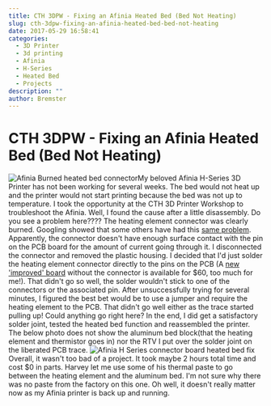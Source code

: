 ```yaml
---
title: CTH 3DPW - Fixing an Afinia Heated Bed (Bed Not Heating)
slug: cth-3dpw-fixing-an-afinia-heated-bed-bed-not-heating
date: 2017-05-29 16:58:41
categories:
  - 3D Printer
  - 3d printing
  - Afinia
  - H-Series
  - Heated Bed
  - Projects
description: ""
author: Bremster
---
```


# CTH 3DPW - Fixing an Afinia Heated Bed (Bed Not Heating)

![Afinia Burned heated bed connector ](/uploads/2017/05/afinia0.png)My beloved Afinia H-Series 3D Printer has not been working for several weeks. The bed would not heat up and the printer would not start printing because the bed was not up to temperature. I took the opportunity at the CTH 3D Printer Workshop to troubleshoot the Afinia. Well, I found the cause after a little disassembly. Do you see a problem here???? The heating element connector was clearly burned. Googling showed that some others have had this [same problem](https://www.up3d.com/community/viewtopic.php?t=37851). Apparently, the connector doesn't have enough surface contact with the pin on the PCB board for the amount of current going through it. I disconnected the connector and removed the plastic housing. I decided that I'd just solder the heating element connector directly to the pins on the PCB (A [new 'improved' board](http://store.afinia.com/Platform-Heater--H479-002-H479-003-H480-001-H480-01-H480-02_p_58.html) without the connector is available for $60, too much for me!). That didn't go so well, the solder wouldn't stick to one of the connectors or the associated pin. After unsuccessfully trying for several minutes, I figured the best bet would be to use a jumper and require the heating element to the PCB. That didn't go well either as the trace started pulling up! Could anything go right here? In the end, I did get a satisfactory solder joint, tested the heated bed function and reassembled the printer. The below photo does not show the aluminum bed block(that the heating element and thermistor goes in) nor the RTV I put over the solder joint on the liberated PCB trace. ![Afinia H Series connector board heated bed fix](/uploads/2017/05/afinia2-1024x768.jpg) Overall, it wasn't too bad of a project. It took maybe 2 hours total time and cost $0 in parts. Harvey let me use some of his thermal paste to go between the heating element and the aluminum bed. I'm not sure why there was no paste from the factory on this one. Oh well, it doesn't really matter now as my Afinia printer is back up and running.
